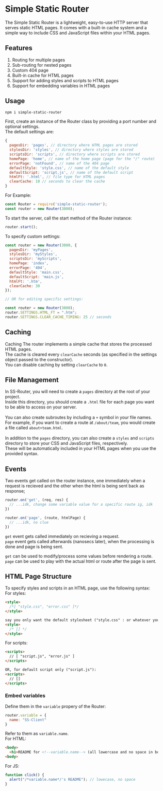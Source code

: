 # Simple Static Router


The Simple Static Router is a lightweight, easy-to-use HTTP server that serves static HTML pages. 
It comes with a built-in cache system and a simple way to include CSS and JavaScript files within your HTML pages.

## Features
1. Routing for multiple pages
2. Sub-routing for nested pages
3. Custom 404 page
4. Built-in cache for HTML pages
5. Support for adding styles and scripts to HTML pages
6. Support for embedding variables in HTML pages

## Usage
```bash
npm i simple-static-router
```

First, create an instance of the Router class by providing a port number and optional settings.<br>
The default settings are:
```js
{
  pagesDir: 'pages', // directory where HTML pages are stored
  stylesDir: 'styles', // directory where styles are stored
  scriptsDir: 'scripts', // directory where scripts are stored
  homePage: 'home', // name of the home page (page for the "/" route)
  errorPage: 'notFound', // name of the 404 page
  defaultStyle: 'style.css', // name of the default style
  defaultScript: 'script.js', // name of the default script
  htmlFt: '.html', // file type for HTML pages
  clearCache: 10 // seconds to clear the cache
}
```
For Example:
```js
const Router = require('simple-static-router');
const router = new Router(3000);
```
To start the server, call the start method of the Router instance:
```js
router.start();
```
To specify custom settings:
```js
const router = new Router(3000, {
  pagesDir: 'myPages',
  stylesDir: 'myStyles',
  scriptsDir: 'myScripts',
  homePage: 'index',
  errorPage: '404',
  defaultStyle: 'main.css',
  defaultScript: 'main.js',
  htmlFt: '.htm',
  clearCache: 30
});

// OR for editing specific settings:

const router = new Router(3000);
router.SETTINGS.HTML_FT = ".htm";
router.SETTINGS.CLEAR_CACHE_TIMING: 25 // seconds
```

## Caching
Caching
The router implements a simple cache that stores the processed HTML pages.<br>
The cache is cleared every `clearCache` seconds (as specified in the settings object passed to the constructor).<br>
You can disable caching by setting `clearCache` to `0`.

## File Management
In SS-Router, you will need to create a `pages` directory at the root of your project.<br>
Inside this directory, you should create a `.html` file for each page you want to be able to access on your server.
<br><br>
You can also create subroutes by including a `+` symbol in your file names.<br>
For example, if you want to create a route at `/about/team`, you would create a file called `about+team.html`.
<br><br>
In addition to the `pages` directory, you can also create a `styles` and `scripts` directory to store your CSS and JavaScript files, respectively.<br>
These will be automatically included in your HTML pages when you use the provided syntax.

## Events
Two events get called on the router instance, one immediately when a request is recieved and the other when the html is being sent back as response;
```js
router.on('get', (req, res) {
  // ...idk, change some variable value for a specific route ig, idk
})

router.on('page', (route, htmlPage) {
  // ...idk, no clue
})
```
`get` event gets called immediately on recieving a request.<br>
`page` event gets called afterwards (nanosecs later), when the processing is done and page is being sent.<br>

`get` can be used to modify/process some values before rendering a route.<br>
`page` can be used to play with the actual html or route after the page is sent.

## HTML Page Structure
To specify styles and scripts in an HTML page, use the following syntax:<br>
For styles:
```html
<style>
  /*[ "style.css", "error.css" ]*/
</style>

say you only want the default stylesheet ("style.css" : or whatever you specified in the settings)
<style>
  /* [] */
</style>
```
For scripts:
```html
<scripts>
  // [ "script.js", "error.js" ]
</scripts>

OR, for default script only ("script.js"):
<scripts>
  // []
</scripts>
```

### Embed variables
Define them in the `variable` propery of the Router:
```js
router.variable = {
  name: "SS-Client"
}
```

Refer to them as `variable.name`.<br>
For HTML:
```html
<body>
  <h1>README for <!--variable.name--> (all lowercase and no space in between)</h1>
<body>
```
For JS:
```js
function click() {
  alert("/*variable.name*/'s README"); // lowecase, no space
}
```
